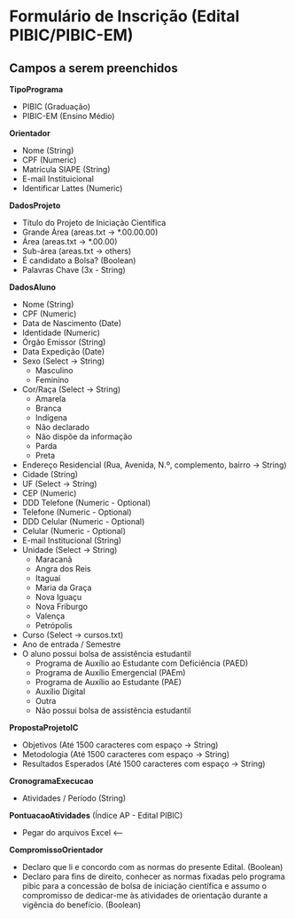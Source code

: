 # Formulário de Inscrição (Edital PIBIC/PIBIC-EM)

## Campos a serem preenchidos

**TipoPrograma**
  - PIBIC (Graduação)
  - PIBIC-EM (Ensino Médio)

**Orientador**
  - Nome (String)
  - CPF (Numeric)
  - Matrícula SIAPE (String)
  - E-mail Instituicional
  - Identificar Lattes (Numeric)

**DadosProjeto**
  - Título do Projeto de Iniciação Científica
  - Grande Área (areas.txt -> *.00.00.00)
  - Área (areas.txt -> *.00.00)
  - Sub-área (areas.txt -> others)
  - É candidato a Bolsa? (Boolean)
  - Palavras Chave (3x - String)

**DadosAluno**
  - Nome (String)
  - CPF (Numeric)
  - Data de Nascimento (Date)
  - Identidade (Numeric)
  - Órgão Emissor (String)
  - Data Expedição (Date)
  - Sexo (Select -> String)
    - Masculino
    - Feminino
  - Cor/Raça (Select -> String)
    - Amarela
    - Branca
    - Indígena
    - Não declarado
    - Não dispõe da informação
    - Parda
    - Preta
  - Endereço Residencial (Rua, Avenida, N.º, complemento, bairro -> String)
  - Cidade (String)
  - UF (Select -> String)
  - CEP (Numeric)
  - DDD Telefone (Numeric - Optional)
  - Telefone (Numeric - Optional)
  - DDD Celular (Numeric - Optional)
  - Celular (Numeric - Optional)
  - E-mail Institucional (String)
  - Unidade (Select -> String)
    - Maracanã
    - Angra dos Reis
    - Itaguaí
    - Maria da Graça
    - Nova Iguaçu
    - Nova Friburgo
    - Valença
    - Petrópolis
  - Curso (Select -> cursos.txt)
  - Ano de entrada / Semestre
  - O aluno possui bolsa de assistência estudantil
    - Programa de Auxílio ao Estudante com Deficiência (PAED)
    - Programa de Auxílio Emergencial (PAEm)
    - Programa de Auxílio ao Estudante (PAE)
    - Auxílio Digital
    - Outra
    - Não possui bolsa de assistência estudantil


**PropostaProjetoIC**
  - Objetivos (Até 1500 caracteres com espaço -> String)
  - Metodologia (Até 1500 caracteres com espaço -> String)
  - Resultados Esperados (Até 1500 caracteres com espaço -> String)

**CronogramaExecucao**
  - Atividades / Período (String)

**PontuacaoAtividades** (Índice AP - Edital PIBIC)
  - Pegar do arquivos Excel <--

**CompromissoOrientador**
  - Declaro que li e concordo com as normas do presente Edital. (Boolean)
  - Declaro para fins de direito, conhecer as normas fixadas pelo programa pibic para a concessão de bolsa de iniciação científica e assumo o compromisso de dedicar-me às atividades de orientação durante a vigência do benefício. (Boolean)
